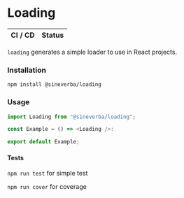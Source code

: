 Loading
=======

| CI / CD | Status |
| ------- | ------ |


`loading` generates a simple loader to use in React projects.

### Installation
`npm install @sineverba/loading`

### Usage

```js
import Loading from "@sineverba/loading";

const Example = () => <Loading />:

export default Example;
```

#### Tests

`npm run test` for simple test

`npm run cover` for coverage
